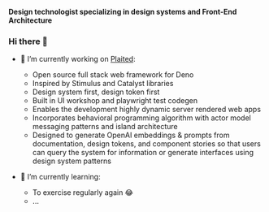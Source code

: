 **Design technologist specializing in design systems and Front-End Architecture**

### Hi there 👋
- 🔭 I’m currently working on [Plaited](https://github.com/plaited/plaited):
  - Open source full stack web framework for Deno
  - Inspired by Stimulus and Catalyst libraries
  - Design system first, design token first
  - Built in UI workshop and playwright test codegen
  - Enables the development highly dynamic server rendered web apps
  - Incorporates behavioral programming algorithm with actor model messaging patterns and island architecture
  - Designed to generate OpenAI embeddings & prompts from documentation, design tokens, and component stories so that users can query the system for information or generate interfaces using design system patterns


- 🌱 I’m currently learning:
  - To exercise regularly again 😂
  - ...

<!--
**EdwardIrby/edwardirby** is a ✨ _special_ ✨ repository because its `README.md` (this file) appears on your GitHub profile.

Here are some ideas to get you started:

- 🔭 I’m currently working on ...
- 🌱 I’m currently learning ...
- 👯 I’m looking to collaborate on ...
- 🤔 I’m looking for help with ...
- 💬 Ask me about ...
- 📫 How to reach me: ...
- 😄 Pronouns: ...
- ⚡ Fun fact: ...
-->

